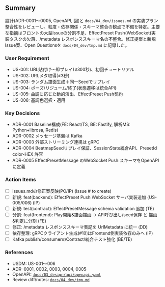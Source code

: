 ## Summary
設計(ADR-0001〜0005, OpenAPI, 図)と `docs/04_dev/issues.md` の実装プラン整合性をレビューし、粒度・依存関係・スキーマ整合の観点で不備を特定。主要な指摘はフロントの大型Issueの分割不足、EffectPreset Push(WebSocket)実装タスクの欠落、/metadata レスポンススキーマ名の不整合。修正提案と新規Issue案、Open Questionsを `docs/04_dev/tmp.md` に記録した。

### User Requirement
- US-001: URL貼付け〜即プレイ(≤300秒)、初回チュートリアル
- US-002: URLメタ取得(≤3秒)
- US-003: ランダム譜面生成＋同一Seedでリプレイ
- US-004: ポーズ/リジューム/終了(状態遷移は統合API)
- US-005: 曲調に応じた動的演出、EffectPreset Push契約
- US-006: 基調色選択・適用

### Key Decisions
- ADR-0001 Baseline構成(FE: React/TS, BE: Fastify, 解析MS: Python+librosa, Redis)
- ADR-0002 メッセージ基盤は Kafka
- ADR-0003 外部ストリーミング連携は gRPC
- ADR-0004 BeatmapSeedリプレイ保証、SessionState統合API、PresetId color-HEX 許容
- ADR-0005 EffectPresetMessage のWebSocket Push スキーマをOpenAPIに定義

### Action Items
- [ ] issues.mdの修正案反映(PO/IP) (Issue # to create)
- [ ] 新規: feat(backend): EffectPreset Push WebSocket サーバ実装追加 (US-005/006) (IP)
- [ ] 新規: test(contract): EffectPresetMessage schema validation 追加 (TE)
- [ ] 分割: feat(frontend): Play開始&譜面描画 → API呼び出し/seed保存 と 描画&判定に分割 (FE)
- [ ] 修正: /metadata レスポンススキーマ表記を UrlMetadata に統一 (DD)
- [ ] 依存整理: gRPCクライアント生成(#10)はFrontend側実装依存のみへ (IP)
- [ ] Kafka publish/consumerのContract/統合テスト強化 (BE/TE)

### References
- USDM: US-001〜006
- ADR: 0001, 0002, 0003, 0004, 0005
- OpenAPI: [`docs/03_design/api/openapi.yaml`](docs/03_design/api/openapi.yaml)
- Review diff/notes: [`docs/04_dev/tmp.md`](docs/04_dev/tmp.md)